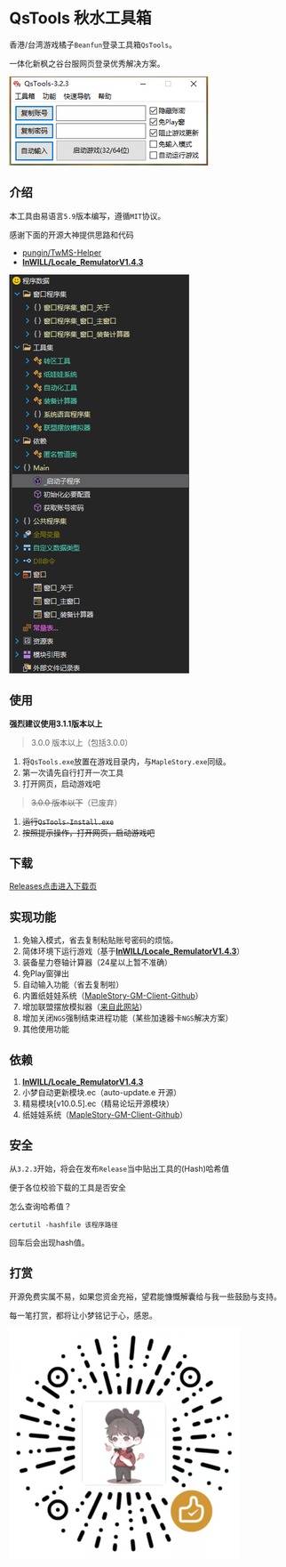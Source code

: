 # QsTools 秋水工具箱

香港/台湾游戏橘子`Beanfun`登录工具箱`QsTools`。

一体化新枫之谷台服网页登录优秀解决方案。

![img](./ui.png)

## 介绍

本工具由易语言`5.9`版本编写，遵循`MIT`协议。

感谢下面的开源大神提供思路和代码

- [pungin/TwMS-Helper](https://github.com/pungin/TwMS-Helper)
- [**InWILL/Locale_RemulatorV1.4.3**](https://github.com/InWILL/Locale_Remulator)



![code](./code.png)

## 使用

**强烈建议使用3.1.1版本以上**

> 3.0.0 版本以上（包括3.0.0）

1. 将`QsTools.exe`放置在游戏目录内，与`MapleStory.exe`同级。
2. 第一次请先自行打开一次工具
3. 打开网页，启动游戏吧



> ~~3.0.0 版本以下~~（已废弃）

1. ~~运行`QsTools-Install.exe`~~
2. ~~按照提示操作，打开网页，启动游戏吧~~

## 下载

[Releases点击进入下载页](https://github.com/starmcc/QsTools/releases)


## 实现功能

1. 免输入模式，省去复制粘贴账号密码的烦恼。
2. 简体环境下运行游戏（基于[**InWILL/Locale_RemulatorV1.4.3**](https://github.com/InWILL/Locale_Remulator)）
3. 装备星力卷轴计算器（24星以上暂不准确）
4. 免Play窗弹出
4. 自动输入功能（省去复制啦）
4. 内置纸娃娃系统（[MapleStory-GM-Client-Github](https://github.com/Elem8100/MapleStory-GM-Client)）
4. 增加联盟摆放模拟器（[来自此网站](https://xenogents.github.io/LegionSolver/)）
4. 增加关闭`NGS`强制结束进程功能（某些加速器卡`NGS`解决方案）
4. 其他使用功能



## 依赖

1. [**InWILL/Locale_RemulatorV1.4.3**](https://github.com/InWILL/Locale_Remulator)
2. 小梦自动更新模块.ec（auto-update.e 开源）
3. 精易模块[v10.0.5].ec（精易论坛开源模块）
4. 纸娃娃系统（[MapleStory-GM-Client-Github](https://github.com/Elem8100/MapleStory-GM-Client)）



## 安全

从`3.2.3`开始，将会在发布`Release`当中贴出工具的(Hash)哈希值

便于各位校验下载的工具是否安全

怎么查询哈希值？

```
certutil -hashfile 该程序路径
```

回车后会出现hash值。

## 打赏

开源免费实属不易，如果您资金充裕，望君能慷慨解囊给与我一些鼓励与支持。

每一笔打赏，都将让小梦铭记于心，感恩。

![image](./sponsor.png)
